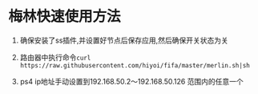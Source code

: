 # 梅林快速使用方法

1. 确保安装了ss插件,并设置好节点后保存应用,然后确保开关状态为关

2. 路由器中执行命令`curl https://raw.githubusercontent.com/hiyoi/fifa/master/merlin.sh|sh`

3. ps4 ip地址手动设置到192.168.50.2～192.168.50.126 范围内的任意一个
